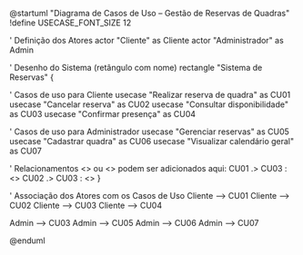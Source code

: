 @startuml "Diagrama de Casos de Uso – Gestão de Reservas de Quadras"
!define USECASE_FONT_SIZE 12

' Definição dos Atores
actor "Cliente" as Cliente
actor "Administrador" as Admin

' Desenho do Sistema (retângulo com nome)
rectangle "Sistema de Reservas" {

  ' Casos de uso para Cliente
  usecase "Realizar reserva de quadra" as CU01
  usecase "Cancelar reserva" as CU02
  usecase "Consultar disponibilidade" as CU03
  usecase "Confirmar presença" as CU04
  
  ' Casos de uso para Administrador
  usecase "Gerenciar reservas" as CU05
  usecase "Cadastrar quadra" as CU06
  usecase "Visualizar calendário geral" as CU07
  
  ' Relacionamentos <<include>> ou <<extend>> podem ser adicionados aqui:
  CU01 .> CU03 : <<include>>
  CU02 .> CU03 : <<extend>>
}

' Associação dos Atores com os Casos de Uso
Cliente --> CU01
Cliente --> CU02
Cliente --> CU03
Cliente --> CU04

Admin --> CU03
Admin --> CU05
Admin --> CU06
Admin --> CU07

@enduml
